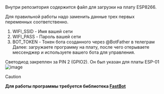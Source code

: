 Внутри репозитория содержится файл для загрузки на плату ESP8266.

Для правильной работы надо заменить данные трех первых переменных соответственно.
1. WIFI_SSID - Имя вашей сети
2. WIFI_PASS - Пароль вашей сети
3. BOT_TOKEN - Токен бота созданного через @BotFather в телеграм
Далее: загружаете программу на плату, после чего отерываете мессенджер и используете вашего бота для управления.

Светодиод закреплен за PIN 2 (GPIO2). Он был указан для платы ESP-01
![image](https://github.com/stsvift/TelegramLedControl/assets/102189717/bac8660f-d76c-46d3-b3f9-d4a9ba1cd232)

> [!CAUTION]
> **Для работы программы требуется библиотека [FastBot](https://github.com/GyverLibs/FastBot)**
